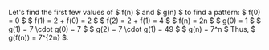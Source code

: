 Let's find the first few values of $ f(n) $ and $ g(n) $ to find a pattern:
$ f(0) = 0 $
$ f(1) = 2 + f(0) = 2 $
$ f(2) = 2 + f(1) = 4 $
$ f(n) = 2n $
$ g(0) = 1 $
$ g(1) = 7 \cdot g(0) = 7 $
$ g(2) = 7 \cdot g(1) = 49 $
$ g(n) = 7^n $
Thus, $ g(f(n)) = 7^{2n} $.
